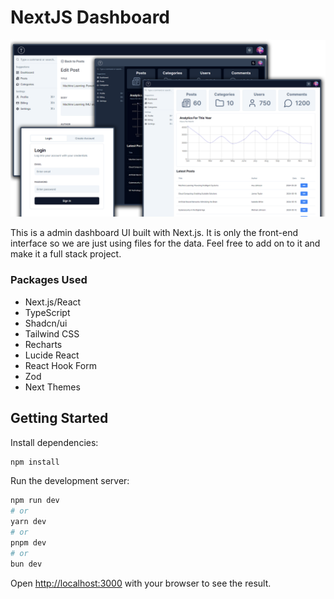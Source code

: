 # NextJS Dashboard

<img src="img/screen.png" alt="" />

This is a admin dashboard UI built with Next.js. It is only the front-end interface so we are just using files for the data. Feel free to add on to it and make it a full stack project.

### Packages Used

- Next.js/React
- TypeScript
- Shadcn/ui
- Tailwind CSS
- Recharts
- Lucide React
- React Hook Form
- Zod
- Next Themes

## Getting Started

Install dependencies:

```bash
npm install
```

Run the development server:

```bash
npm run dev
# or
yarn dev
# or
pnpm dev
# or
bun dev
```

Open [http://localhost:3000](http://localhost:3000) with your browser to see the result.